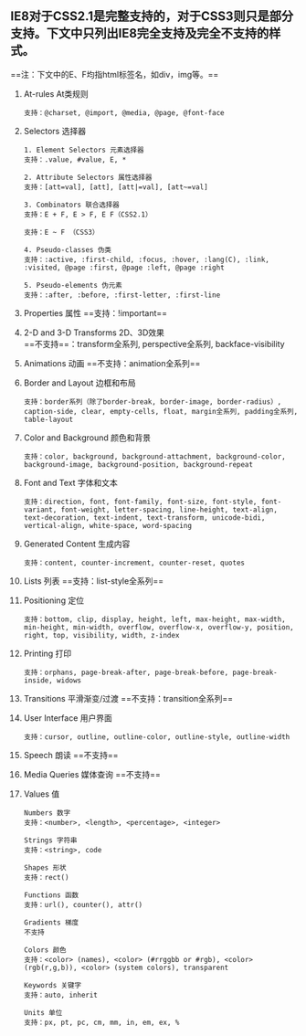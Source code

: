 ## IE8对于CSS2.1是完整支持的，对于CSS3则只是部分支持。下文中只列出IE8完全支持及完全不支持的样式。

==注：下文中的E、F均指html标签名，如div，img等。==

1. At-rules At类规则
    ```
    支持：@charset, @import, @media, @page, @font-face
    ```
2. Selectors 选择器
    ```
    1. Element Selectors 元素选择器    
    支持：.value, #value, E, *
    
    2. Attribute Selectors 属性选择器
    支持：[att=val], [att], [att|=val], [att~=val]
    
    3. Combinators 联合选择器
    支持：E + F, E > F, E F（CSS2.1）
    
    支持：E ~ F （CSS3）
    
    4. Pseudo-classes 伪类
    支持：:active, :first-child, :focus, :hover, :lang(C), :link, :visited, @page :first, @page :left, @page :right
    
    5. Pseudo-elements 伪元素
    支持：:after, :before, :first-letter, :first-line
    ```
7. Properties 属性  ==支持：!important==

8. 2-D and 3-D Transforms 2D、3D效果    
    ==不支持==：transform全系列, perspective全系列, backface-visibility

9. Animations 动画  ==不支持：animation全系列==

10. Border and Layout 边框和布局
    ```
    支持：border系列（除了border-break, border-image, border-radius）, caption-side, clear, empty-cells, float, margin全系列, padding全系列, table-layout
    ```
11. Color and Background 颜色和背景
    ```
    支持：color, background, background-attachment, background-color, background-image, background-position, background-repeat
    ```
12. Font and Text 字体和文本
    ```
    支持：direction, font, font-family, font-size, font-style, font-variant, font-weight, letter-spacing, line-height, text-align, text-decoration, text-indent, text-transform, unicode-bidi, vertical-align, white-space, word-spacing
    ```
13. Generated Content 生成内容
    ```
    支持：content, counter-increment, counter-reset, quotes
    ```
14. Lists 列表  ==支持：list-style全系列==

15. Positioning 定位
    ```
    支持：bottom, clip, display, height, left, max-height, max-width, min-height, min-width, overflow, overflow-x, overflow-y, position, right, top, visibility, width, z-index
    ```
16. Printing 打印
    ```
    支持：orphans, page-break-after, page-break-before, page-break-inside, widows
    ```
17. Transitions 平滑渐变/过渡 ==不支持：transition全系列==

18. User Interface 用户界面
    ```
    支持：cursor, outline, outline-color, outline-style, outline-width
    ```
19. Speech 朗读 ==不支持==

20. Media Queries 媒体查询  ==不支持==

21. Values 值
    ```
    Numbers 数字
    支持：<number>, <length>, <percentage>, <integer>
    
    Strings 字符串
    支持：<string>, code
    
    Shapes 形状
    支持：rect()
    
    Functions 函数
    支持：url(), counter(), attr()
    
    Gradients 梯度
    不支持
    
    Colors 颜色
    支持：<color> (names), <color> (#rrggbb or #rgb), <color> (rgb(r,g,b)), <color> (system colors), transparent
    
    Keywords 关键字
    支持：auto, inherit
    
    Units 单位
    支持：px, pt, pc, cm, mm, in, em, ex, %
    ```



    